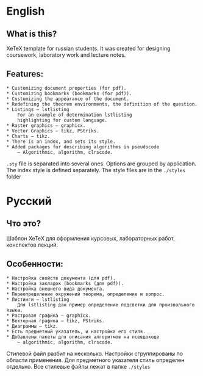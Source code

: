 # English

## What is this?

XeTeX template for russian students.
It was created for designing coursework, laboratory work and lecture notes.

## Features:

    * Customizing document properties (for pdf).
    * Customizing bookmarks (bookmarks (for pdf)).
    * Customizing the appearance of the document.
    * Redefining the theorem environments, the definition of the question.
    * Listings — lstlisting
        For an example of determination lstlisting
        highlighting for custom language.
    * Raster graphics — graphicx.
    * Vector Graphics — tikz, PStriks.
    * Charts — tikz.
    * There is an index, and sets its style.
    * Added packages for describing algorithms in pseudocode
        — Algorithmic, algorithm, clrscode.

`.sty` file is separated into several ones. Options are grouped by application.
The index style is defined separately. The style files are
in the `./styles` folder

# Русский

## Что это?

Шаблон XeTeX для оформления курсовых, лабораторных работ, конспектов лекций.

## Особенности:

    * Настройка свойств документа (для pdf).
    * Настройка закладок (bookmarks (для pdf)).
    * Настройка внешнего вида документа.
    * Переопределение окружений теорема, определение и вопрос.
    * Листинги — lstlisting
        Для lstlisting дан пример определение подсветки для произвольного языка.
    * Растровая графика — graphicx.
    * Векторная графика — tikz, PStriks.
    * Диаграммы — tikz.
    * Есть предметный указатель, и настройка его стиля.
    * Добавлены пакеты для описания алгоритмов на псевдокоде
        — algorithmic, algorithm, clrscode.

Стилевой файл разбит на несколько. Настройки сгруппированы по области
применения. Для предметного указателя стиль определен отдельно.
Все стилевые файлы лежат в папке `./styles`

